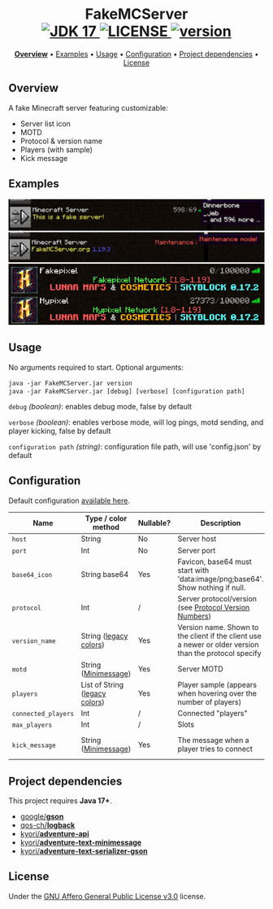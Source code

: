 <h1 align="center">
  FakeMCServer
  <br>
  <a href="https://github.com/alkanife/alkabot/blob/main/pom.xml">
    <img src="https://img.shields.io/badge/Open%20JDK-17-green" alt="JDK 17">
  </a>
  <a href="https://github.com/alkanife/FakeMCServer/blob/master/LICENSE">
    <img src="https://img.shields.io/github/license/alkanife-mc/FakeMCServer" alt="LICENSE">
  </a>
  <a href="https://github.com/alkanife/FakeMCServer/">
    <img src="https://img.shields.io/badge/version-1.2.1-blue" alt="version">
  </a>
</h1>

<p align="center">
  <b><a href="#overview">Overview</a></b>
  •
  <a href="#examples">Examples</a>
  •
  <a href="#usage">Usage</a>
  •
  <a href="#configuration">Configuration</a>
  •
  <a href="#project-dependencies">Project dependencies</a>
  •
  <a href="#license">License</a>
</p>

## Overview
A fake Minecraft server featuring customizable:
- Server list icon
- MOTD
- Protocol & version name
- Players (with sample)
- Kick message

## Examples

![Example1](./img/1.png)
![Example2](./img/2.png)
![Example3](./img/3.png)

## Usage
No arguments required to start. Optional arguments:
```
java -jar FakeMCServer.jar version
java -jar FakeMCServer.jar [debug] [verbose] [configuration path]
```

`debug` *(boolean)*: enables debug mode, false by default

`verbose` *(boolean)*: enables verbose mode, will log pings, motd sending, and player kicking, false by default

`configuration path` *(string)*: configuration file path, will use 'config.json' by default


## Configuration

Default configuration [available here](https://github.com/alkanife/FakeMCServer/blob/master/config.json).

| Name                | Type / color method                                                                  | Nullable? | Description                                                                                            | Default value                                          |
|---------------------|--------------------------------------------------------------------------------------|-----------|--------------------------------------------------------------------------------------------------------|--------------------------------------------------------|
| `host`              | String                                                                               | No        | Server host                                                                                            | 127.0.0.1                                              |
| `port`              | Int                                                                                  | No        | Server port                                                                                            | 25565                                                  |
| `base64_icon`       | String base64                                                                        | Yes       | Favicon, base64 must start with 'data:image/png;base64'. Show nothing if null.                         | null                                                   |
| `protocol`          | Int                                                                                  | /         | Server protocol/version (see [Protocol Version Numbers](https://wiki.vg/Protocol_version_numbers))     | 762 *(1.19.4)*                                         |
| `version_name`      | String ([legacy colors](https://minecraft.fandom.com/wiki/Formatting_codes))         | Yes       | Version name. Shown to the client if the client use a newer or older version than the protocol specify | Minecraft 1.19.4                                       |
| `motd`              | String ([Minimessage](https://docs.advntr.dev/minimessage/format.html))              | Yes       | Server MOTD                                                                                            | `<yellow>Fake Server\n<red>Maintenance!`               |
| `players`           | List of String ([legacy colors](https://minecraft.fandom.com/wiki/Formatting_codes)) | Yes       | Player sample (appears when hovering over the number of players)                                       | `["&eplayer1", "&6player2..."]`                        |
| `connected_players` | Int                                                                                  | /         | Connected "players"                                                                                    | 0                                                      |
| `max_players`       | Int                                                                                  | /         | Slots                                                                                                  | 0                                                      |
| `kick_message`      | String ([Minimessage](https://docs.advntr.dev/minimessage/format.html))              | Yes       | The message when a player tries to connect                                                             | `<red>Sorry, the server is unavailable at the moment.` |

## Project dependencies
This project requires **Java 17+**.

- [google/**gson**](https://github.com/google/gson)
- [qos-ch/**logback**](https://github.com/qos-ch/logback)
- [kyori/**adventure-api**](https://docs.advntr.dev/)
- [kyori/**adventure-text-minimessage**](https://docs.advntr.dev/minimessage/index.html)
- [kyori/**adventure-text-serializer-gson**](https://docs.advntr.dev/serializer/gson.html)

## License
Under the [GNU Affero General Public License v3.0](https://github.com/alkanife-mc/FakeMCServer/blob/master/LICENSE) license.

